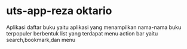 # uts-app-reza oktario
Aplikasi daftar buku
yaitu aplikasi yang menampilkan nama-nama buku terpopuler berbentuk list yang terdapat menu action bar yaitu search,bookmark,dan menu 

